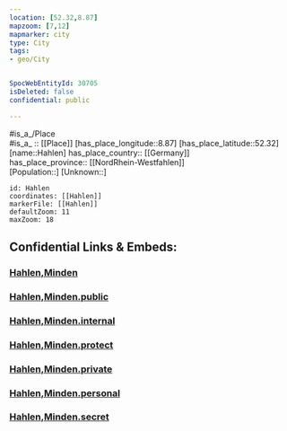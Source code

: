 ```yaml
---
location: [52.32,8.87] 
mapzoom: [7,12] 
mapmarker: city 
type: City
tags:
- geo/City


SpocWebEntityId: 30705
isDeleted: false
confidential: public

---
```

#is_a_/Place  
#is_a_ :: [[Place]] 
[has_place_longitude::8.87] 
[has_place_latitude::52.32] 
[name::Hahlen] 
has_place_country:: [[Germany]]  
has_place_province:: [[NordRhein-Westfahlen]]  
[Population::] 
[Unknown::] 


```leaflet
id: Hahlen
coordinates: [[Hahlen]] 
markerFile: [[Hahlen]] 
defaultZoom: 11 
maxZoom: 18
```


## Confidential Links & Embeds: 

### [Hahlen,Minden](/_Standards/Earth/Continent/Europe/Europe~Central/Germany/Germany~West/Nordrhein-Westfalen/counties~NW/Minden-Lübbecke/cities~Minden-Lübbecke/Minden/Hahlen,Minden.md) 

### [Hahlen,Minden.public](/_public/Earth/Continent/Europe/Europe~Central/Germany/Germany~West/Nordrhein-Westfalen/counties~NW/Minden-Lübbecke/cities~Minden-Lübbecke/Minden/Hahlen,Minden.public.md) 

### [Hahlen,Minden.internal](/_internal/Earth/Continent/Europe/Europe~Central/Germany/Germany~West/Nordrhein-Westfalen/counties~NW/Minden-Lübbecke/cities~Minden-Lübbecke/Minden/Hahlen,Minden.internal.md) 

### [Hahlen,Minden.protect](/_protect/Earth/Continent/Europe/Europe~Central/Germany/Germany~West/Nordrhein-Westfalen/counties~NW/Minden-Lübbecke/cities~Minden-Lübbecke/Minden/Hahlen,Minden.protect.md) 

### [Hahlen,Minden.private](/_private/Earth/Continent/Europe/Europe~Central/Germany/Germany~West/Nordrhein-Westfalen/counties~NW/Minden-Lübbecke/cities~Minden-Lübbecke/Minden/Hahlen,Minden.private.md) 

### [Hahlen,Minden.personal](/_personal/Earth/Continent/Europe/Europe~Central/Germany/Germany~West/Nordrhein-Westfalen/counties~NW/Minden-Lübbecke/cities~Minden-Lübbecke/Minden/Hahlen,Minden.personal.md) 

### [Hahlen,Minden.secret](/_secret/Earth/Continent/Europe/Europe~Central/Germany/Germany~West/Nordrhein-Westfalen/counties~NW/Minden-Lübbecke/cities~Minden-Lübbecke/Minden/Hahlen,Minden.secret.md)

